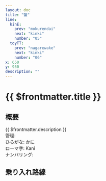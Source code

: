 ```yaml
---
layout: doc
title: "蟹"
line:
  kinE:
    prev: "mokurendai"
    next: "kinki"
    number: "05"
  toyTT:
    prev: "nagarewake"
    next: "kinki"
    number: "06"
x: 650
y: 950
description: ""
---
```


# {{ $frontmatter.title }} <ViewinMap />
<!-- ![駅の写真の説明](駅の写真のURL) -->

<Family />

## 概要
{{ $frontmatter.description }}  
管理:   
ひらがな: かに  
ローマ字: Kani  
ナンバリング: <Numberling />

## 乗り入れ路線
<LineInfo />